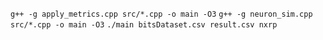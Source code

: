 `g++ -g apply_metrics.cpp src/*.cpp -o main -O3`
`g++ -g neuron_sim.cpp src/*.cpp -o main -O3`
`./main bitsDataset.csv result.csv nxrp`